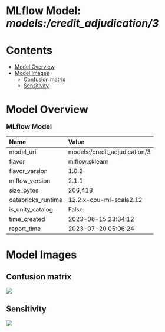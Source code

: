
MLflow Model: _models:/credit_adjudication/3_
=============================================

Contents
========

* [Model Overview](#model-overview)
* [Model Images](#model-images)
	* [Confusion matrix](#confusion-matrix)
	* [Sensitivity](#sensitivity)

# Model Overview
  
<b><font size="+1">MLflow Model</font></b>  

|Name|Value|
| :--- | :--- |
|model_uri|models:/credit_adjudication/3|
|flavor|mlflow.sklearn|
|flavor_version|1.0.2|
|mlflow_version|2.1.1|
|size_bytes|206,418|
|databricks_runtime|12.2.x-cpu-ml-scala2.12|
|is_unity_catalog|False|
|time_created|2023-06-15 23:34:12|
|report_time|2023-07-20 05:06:24|

# Model Images

## Confusion matrix
  
![](/Users/andre/git/andre/mlflow-reports/wheel/dbx/out/mrmgen_matrix.png)
## Sensitivity
  
![](/Users/andre/git/andre/mlflow-reports/wheel/dbx/out/mrmgen_sensitivity.png)